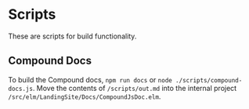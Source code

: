 # Scripts

These are scripts for build functionality.

## Compound Docs

To build the Compound docs, `npm run docs` or `node ./scripts/compound-docs.js`. Move the contents of `/scripts/out.md` into the internal project `/src/elm/LandingSite/Docs/CompoundJsDoc.elm`.
